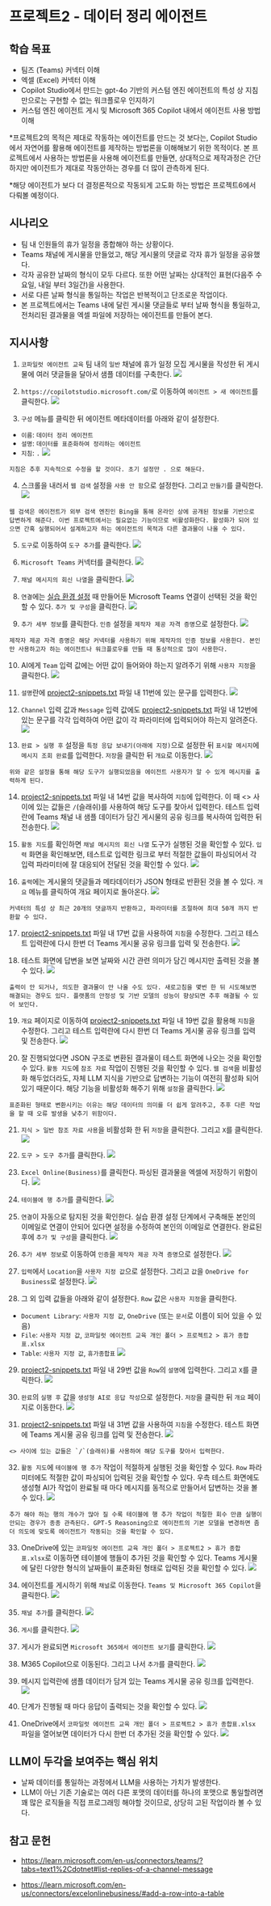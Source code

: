 # 프로젝트2 - 데이터 정리 에이전트

## 학습 목표
- 팀즈 (Teams) 커넥터 이해
- 엑셀 (Excel) 커넥터 이해
- Copilot Studio에서 만드는 gpt-4o 기반의 커스텀 엔진 에이전트의 특성 상 지침만으로는 구현할 수 없는 워크플로우 인지하기
- 커스텀 엔진 에이전트 게시 및 Microsoft 365 Copilot 내에서 에이전트 사용 방법 이해

*프로젝트2의 목적은 제대로 작동하는 에이전트를 만드는 것 보다는, Copilot Studio에서 자연어를 활용해 에이전트를 제작하는 방법론을 이해해보기 위한 목적이다. 본 프로젝트에서 사용하는 방법론을 사용해 에이전트를 만들면, 상대적으로 제작과정은 간단하지만 에이전트가 제대로 작동안하는 경우를 더 많이 관측하게 된다. 

*해당 에이전트가 보다 더 결정론적으로 작동되게 고도화 하는 방법은 프로젝트6에서 다뤄볼 예정이다.

## 시나리오
- 팀 내 인원들의 휴가 일정을 종합해야 하는 상황이다. 
- Teams 채널에 게시물을 만들었고, 해당 게시물의 댓글로 각자 휴가 일정을 공유했다.
- 각자 공유한 날짜의 형식이 모두 다르다. 또한 어떤 날짜는 상대적인 표현(다음주 수요일, 내일 부터 3일간)을 사용한다.
- 서로 다른 날짜 형식을 통일하는 작업은 반복적이고 단조로운 작업이다. 
- 본 프로젝트에서는 Teams 내에 달린 게시물 댓글들로 부터 날짜 형식을 통일하고, 전처리된 결과물을 엑셀 파일에 저장하는 에이전트를 만들어 본다.

## 지시사항

1. `코파일럿 에이전트 교육` 팀 내의 `일반` 채널에 휴가 일정 모집 게시물을 작성한 뒤 게시물에 여러 댓글들을 달아서 샘플 데이터를 구축한다.
![](../../imgs/02-data-preprocessing-agent/01.PNG)

2. `https://copilotstudio.microsoft.com/`로 이동하여 `에이전트 > 새 에이전트`를 클릭한다.
![](../../imgs/02-data-preprocessing-agent/02.PNG)

3. `구성` 메뉴를 클릭한 뒤 에이전트 메타데이터를 아래와 같이 설정한다. 
- `이름`: `데이터 정리 에이전트`
- `설명`: `데이터를 표준화하여 정리하는 에이전트`
- `지침`: `.`
![](../../imgs/02-data-preprocessing-agent/03.PNG)

```{Note}
지침은 추후 지속적으로 수정을 할 것이다. 초기 설정만 . 으로 해둔다.
```

4. 스크롤을 내러서 `웹 검색` 설정을 `사용 안 함`으로 설정한다. 그리고 `만들기`를 클릭한다.
![](../../imgs/02-data-preprocessing-agent/04.PNG)

```{Note}
웹 검색은 에이전트가 외부 검색 엔진인 Bing을 통해 온라인 상에 공개된 정보를 기반으로 답변하게 해준다. 이번 프로젝트에서는 필요없는 기능이므로 비활성화한다. 활성화가 되어 있으면 간혹 실행되어서 설계하고자 하는 에이전트의 목적과 다른 결과물이 나올 수 있다.
```

5. `도구`로 이동하여 `도구 추가`를 클릭한다.
![](../../imgs/02-data-preprocessing-agent/05.PNG)

6. `Microsoft Teams` 커넥터를 클릭한다.
![](../../imgs/02-data-preprocessing-agent/06.PNG)

7. `채널 메시지의 회신 나열`을 클릭한다.
![](../../imgs/02-data-preprocessing-agent/07.PNG)

8. `연결`에는 [실습 환경 설정](00b-create-solution.md) 때 만들어둔 Microsoft Teams 연결이 선택된 것을 확인할 수 있다. `추가 및 구성`을 클릭한다.
![](../../imgs/02-data-preprocessing-agent/08.PNG)

9. `추가 세부 정보`를 클릭한다. `인증` 설정을 `제작자 제공 자격 증명`으로 설정한다.
![](../../imgs/02-data-preprocessing-agent/09.PNG)

```{Note}
제작자 제공 자격 증명은 해당 커넥터를 사용하기 위해 제작자의 인증 정보를 사용한다. 본인만 사용하고자 하는 에이전트나 워크플로우를 만들 때 통상적으로 많이 사용한다. 
```

10. AI에게 `Team` 입력 값에는 어떤 값이 들어와야 하는지 알려주기 위해 `사용자 지정`을 클릭한다.
![](../../imgs/02-data-preprocessing-agent/10.PNG)

11. `설명`란에 [project2-snippets.txt](https://github.com/Indie-Garage/copilot-studio/blob/main/snippets/project2-snippets.txt) 파일 내 11번에 있는 문구를 입력한다.
![](../../imgs/02-data-preprocessing-agent/11.PNG)

12. `Channel` 입력 값과 `Message` 입력 값에도 [project2-snippets.txt](https://github.com/Indie-Garage/copilot-studio/blob/main/snippets/project2-snippets.txt) 파일 내 12번에 있는 문구를 각각 입력하여 어떤 값이 각 파라미터에 입력되어야 하는지 알려준다.
![](../../imgs/02-data-preprocessing-agent/12.PNG)

13. `완료 > 실행 후` 설정을 `특정 응답 보내기(아래에 지정)`으로 설정한 뒤 `표시할 메시지`에 `메시지 조회 완료`를 입력한다. `저장`을 클릭한 뒤 `개요`로 이동한다.
![](../../imgs/02-data-preprocessing-agent/13.PNG)

```{Note}
위와 같은 설정을 통해 해당 도구가 실행되었음을 에이전트 사용자가 알 수 있게 메시지를 출력하게 된다.
```

14. [project2-snippets.txt](https://github.com/Indie-Garage/copilot-studio/blob/main/snippets/project2-snippets.txt) 파일 내 14번 값을 복사하여 `지침`에 입력한다. 이 때 <> 사이에 있는 값들은 `/`(슬래쉬)를 사용하여 해당 도구를 찾아서 입력한다. 테스트 입력란에 Teams 채널 내 샘플 데이터가 담긴 게시물의 공유 링크를 복사하여 입력한 뒤 전송한다.
![](../../imgs/02-data-preprocessing-agent/14.PNG)

15. `활동 지도`를 확인하면 `채널 메시지의 회신 나열` 도구가 실행된 것을 확인할 수 있다. `입력` 화면을 확인해보면, 테스트로 입력한 링크로 부터 적절한 값들이 파싱되어서 각 입력 파라미터에 잘 대응되어 전달된 것을 확인할 수 있다.
![](../../imgs/02-data-preprocessing-agent/15.PNG)

16. `출력`에는 게시물의 댓글들과 메타데이터가 JSON 형태로 반환된 것을 볼 수 있다. `개요` 메뉴를 클릭하여 개요 페이지로 돌아온다.
![](../../imgs/02-data-preprocessing-agent/16.PNG)

```{Note}
커넥터의 특성 상 최근 20개의 댓글까지 반환하고, 파라미터를 조절하여 최대 50개 까지 반환할 수 있다.
```

17. [project2-snippets.txt](https://github.com/Indie-Garage/copilot-studio/blob/main/snippets/project2-snippets.txt) 파일 내 17번 값을 사용하여 `지침`을 수정한다. 그리고 테스트 입력란에 다시 한번 더 Teams 게시물 공유 링크를 입력 및 전송한다.
![](../../imgs/02-data-preprocessing-agent/17.PNG)

18. 테스트 화면에 답변을 보면 날짜와 시간 관련 의미가 담긴 메시지만 출력된 것을 볼 수 있다.
![](../../imgs/02-data-preprocessing-agent/18.PNG)

```{Note}
출력이 안 되거나, 의도한 결과물이 안 나올 수도 있다. 새로고침을 몇번 한 뒤 시도해보면 해결되는 경우도 있다. 플랫폼의 안정성 및 기반 모델의 성능이 향상되면 추후 해결될 수 있어 보인다. 
```

19. `개요` 페이지로 이동하여 [project2-snippets.txt](https://github.com/Indie-Garage/copilot-studio/blob/main/snippets/project2-snippets.txt) 파일 내 19번 값을 활용해 `지침`을 수정한다. 그리고 테스트 입력란에 다시 한번 더 Teams 게시물 공유 링크를 입력 및 전송한다.
![](../../imgs/02-data-preprocessing-agent/19.PNG)

20. 잘 진행되었다면 JSON 구조로 변환된 결과물이 테스트 화면에 나오는 것을 확인할 수 있다. `활동 지도`에 `참조 자료` 작업이 진행된 것을 확인할 수 있다. `웹 검색`을 비활성화 해두었더라도, 자체 LLM 지식을 기반으로 답변하는 기능이 여전히 활성화 되어 있기 때문이다. 해당 기능을 비활성화 해주기 위해 `설정`을 클릭한다.
![](../../imgs/02-data-preprocessing-agent/20.PNG)

```{Note}
표준화된 형태로 변환시키는 이유는 해당 데이터의 의미를 더 쉽게 알려주고, 추후 다른 작업을 할 때 오류 발생을 낮추기 위함이다. 
```

21. `지식 > 일반 참조 자료 사용`을 비활성화 한 뒤 `저장`을 클릭한다. 그리고 `X`를 클릭한다.
![](../../imgs/02-data-preprocessing-agent/21.PNG)

22. `도구 > 도구 추가`를 클릭한다.
![](../../imgs/02-data-preprocessing-agent/22.PNG)

23. `Excel Online(Business)`를 클릭한다. 파싱된 결과물을 엑셀에 저장하기 위함이다.
![](../../imgs/02-data-preprocessing-agent/23.PNG)

24. `테이블에 행 추가`를 클릭한다.
![](../../imgs/02-data-preprocessing-agent/24.PNG)

25. `연결`이 자동으로 탐지된 것을 확인한다. 실습 환경 설정 단계에서 구축해둔 본인의 이메일로 연결이 안되어 있다면 설정을 수정하여 본인의 이메일로 연결한다. 완료된 후에 `추가 및 구성`을 클릭한다.
![](../../imgs/02-data-preprocessing-agent/25.PNG)

26. `추가 세부 정보`로 이동하여 `인증`을 `제작자 제공 자격 증명`으로 설정한다.
![](../../imgs/02-data-preprocessing-agent/26.PNG)

27. `입력`에서 `Location`을 `사용자 지정 값`으로 설정한다. 그리고 `값`을 `OneDrive for Business`로 설정한다.
![](../../imgs/02-data-preprocessing-agent/27.PNG)

28. 그 외 입력 값들을 아래와 같이 설정한다. `Row` 값은 `사용자 지정`을 클릭한다.
- `Document Library`: `사용자 지정 값`, `OneDrive` (또는 `문서`로 이름이 되어 있을 수 있음)
- `File`: `사용자 지정 값`, `코파일럿 에이전트 교육 개인 폴더 > 프로젝트2 > 휴가 종합표.xlsx`
- `Table`: `사용자 지정 값`, `휴가종합표`
![](../../imgs/02-data-preprocessing-agent/28.PNG)

29. [project2-snippets.txt](https://github.com/Indie-Garage/copilot-studio/blob/main/snippets/project2-snippets.txt) 파일 내 29번 값을 `Row`의 `설명`에 입력한다. 그리고 `X`를 클릭한다.
![](../../imgs/02-data-preprocessing-agent/29.PNG)

30. `완료`의 `실행 후` 값을 `생성형 AI로 응답 작성`으로 설정한다. `저장`을 클릭한 뒤 `개요` 페이지로 이동한다.
![](../../imgs/02-data-preprocessing-agent/30.PNG)

31. [project2-snippets.txt](https://github.com/Indie-Garage/copilot-studio/blob/main/snippets/project2-snippets.txt) 파일 내 31번 값을 사용하여 `지침`을 수정한다. 테스트 화면에 Teams 게시물 공유 링크를 입력 및 전송한다.
![](../../imgs/02-data-preprocessing-agent/31.PNG)

```{Note}
<> 사이에 있는 값들은 `/`(슬래쉬)를 사용하여 해당 도구를 찾아서 입력한다.
```

32. `활동 지도`에 `테이블에 행 추가` 작업이 적절하게 실행된 것을 확인할 수 있다. `Row` 파라미터에도 적절한 값이 파싱되어 입력된 것을 확인할 수 있다. 우측 테스트 화면에도 생성형 AI가 작업이 완료될 때 마다 메시지를 동적으로 만들어서 답변하는 것을 볼 수 있다.
![](../../imgs/02-data-preprocessing-agent/32.PNG)

```{Note}
추가 해야 하는 행의 개수가 많아 질 수록 테이블에 행 추가 작업이 적절한 회수 만큼 실행이 안되는 경우가 종종 관측된다. GPT-5 Reasoning으로 에이전트의 기본 모델을 변경하면 좀 더 의도에 맞도록 에이전트가 작동되는 것을 확인할 수 있다. 
```

33. OneDrive에 있는 `코파일럿 에이전트 교육 개인 폴더 > 프로젝트2 > 휴가 종합표.xlsx`로 이동하면 테이블에 행들이 추가된 것을 확인할 수 있다. Teams 게시물에 달린 다양한 형식의 날짜들이 표준화된 형태로 입력된 것을 확인할 수 있다.
![](../../imgs/02-data-preprocessing-agent/33.PNG)

34. 에이전트를 게시하기 위해 `채널`로 이동한다. `Teams 및 Microsoft 365 Copilot`을 클릭한다.
![](../../imgs/02-data-preprocessing-agent/34.PNG)

35. `채널 추가`를 클릭한다.
![](../../imgs/02-data-preprocessing-agent/35.PNG)

36. `게시`를 클릭한다.
![](../../imgs/02-data-preprocessing-agent/36.PNG)

37. 게시가 완료되면 `Microsoft 365에서 에이전트 보기`를 클릭한다.
![](../../imgs/02-data-preprocessing-agent/37.PNG)

38. M365 Copilot으로 이동된다. 그리고 나서 `추가`를 클릭한다.
![](../../imgs/02-data-preprocessing-agent/38.PNG)

39. 메시지 입력란에 샘플 데이터가 담겨 있는 Teams 게시물 공유 링크를 입력한다.
![](../../imgs/02-data-preprocessing-agent/39.PNG)

40. 단계가 진행될 때 마다 응답이 출력되는 것을 확인할 수 있다.
![](../../imgs/02-data-preprocessing-agent/40.PNG)

41. OneDrive에서 `코파일럿 에이전트 교육 개인 폴더 > 프로젝트2 > 휴가 종합표.xlsx` 파일을 열어보면 데이터가 다시 한번 더 추가된 것을 확인할 수 있다.
![](../../imgs/02-data-preprocessing-agent/41.PNG)

## LLM이 두각을 보여주는 핵심 위치
- 날짜 데이터를 통일하는 과정에서 LLM을 사용하는 가치가 발생한다.
- LLM이 아닌 기존 기술로는 여러 다른 포맷의 데이터를 하나의 포맷으로 통일할려면 꽤 많은 로직들을 직접 프로그래밍 해야할 것이므로, 상당히 고된 작업이라 볼 수 있다.

## 참고 문헌
- https://learn.microsoft.com/en-us/connectors/teams/?tabs=text1%2Cdotnet#list-replies-of-a-channel-message

- https://learn.microsoft.com/en-us/connectors/excelonlinebusiness/#add-a-row-into-a-table